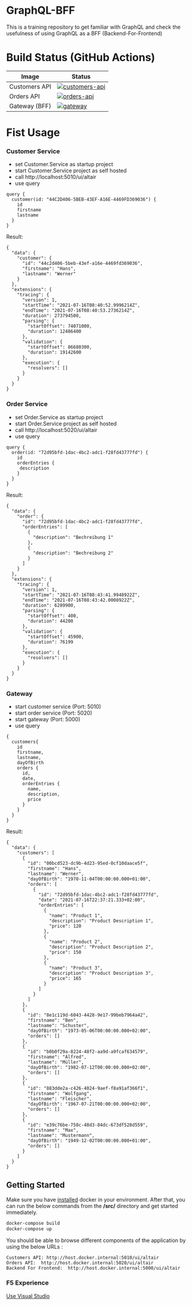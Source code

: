 # GraphQL-BFF
This is a training repository to get familiar with GraphQL and check the usefulness of using GraphQL as a BFF (Backend-For-Frontend)

# Build Status (GitHub Actions)
|Image|Status
|-----|------|
|Customers API|[![customers-api](https://github.com/BadMadDev/GraphQL-BFF/actions/workflows/customers-api.yml/badge.svg)](https://github.com/BadMadDev/GraphQL-BFF/actions/workflows/customers-api.yml)|
|Orders API|[![orders-api](https://github.com/BadMadDev/GraphQL-BFF/actions/workflows/orders-api.yml/badge.svg)](https://github.com/BadMadDev/GraphQL-BFF/actions/workflows/orders-api.yml)|
|Gateway (BFF)|[![gateway](https://github.com/BadMadDev/GraphQL-BFF/actions/workflows/gateway.yml/badge.svg)](https://github.com/BadMadDev/GraphQL-BFF/actions/workflows/gateway.yml)|

# Fist Usage 

### Customer Service 

- set Customer.Service as startup project 
- start Customer.Service project as self hosted 
- call http://localhost:5010/ui/altair
- use query 

```
query {
  customer(id: "44C2D406-5BEB-43EF-A16E-4469FD369036") {
    id
    firstname
    lastname
  }
}
```
Result: 
```
{
  "data": {
    "customer": {
      "id": "44c2d406-5beb-43ef-a16e-4469fd369036",
      "firstname": "Hans",
      "lastname": "Werner"
    }
  },
  "extensions": {
    "tracing": {
      "version": 1,
      "startTime": "2021-07-16T08:40:52.9996214Z",
      "endTime": "2021-07-16T08:40:53.2736214Z",
      "duration": 273794500,
      "parsing": {
        "startOffset": 74071000,
        "duration": 12486400
      },
      "validation": {
        "startOffset": 86680300,
        "duration": 19142600
      },
      "execution": {
        "resolvers": []
      }
    }
  }
}

```

### Order Service 

- set Order.Service as startup project 
- start Order.Service project as self hosted 
- call http://localhost:5020/ui/altair
- use query 

```
query {
  order(id: "72d95bfd-1dac-4bc2-adc1-f28fd43777fd") {
    id
    orderEntries {
     description 
    }
  }
}
```

Result:
```
{
  "data": {
    "order": {
      "id": "72d95bfd-1dac-4bc2-adc1-f28fd43777fd",
      "orderEntries": [
        {
          "description": "Bechreibung 1"
        },
        {
          "description": "Bechreibung 2"
        }
      ]
    }
  },
  "extensions": {
    "tracing": {
      "version": 1,
      "startTime": "2021-07-16T08:43:41.9948922Z",
      "endTime": "2021-07-16T08:43:42.0008922Z",
      "duration": 6289900,
      "parsing": {
        "startOffset": 400,
        "duration": 44200
      },
      "validation": {
        "startOffset": 45900,
        "duration": 76199
      },
      "execution": {
        "resolvers": []
      }
    }
  }
}
```

### Gateway
- start customer service (Port: 5010)
- start order service (Port: 5020)
- start gateway (Port: 5000)
- use query 

```
{
  customers{
    id
    firstname,
    lastname,
    dayOfBirth
    orders {
      id,
      date,
      orderEntries {
        name,
        description,
        price
      }
    }
  }
}
```
Result:
```
{
  "data": {
    "customers": [
      {
        "id": "00bcd523-dc9b-4d23-95ed-0cf10daace5f",
        "firstname": "Hans",
        "lastname": "Werner",
        "dayOfBirth": "1970-11-04T00:00:00.000+01:00",
        "orders": [
          {
            "id": "72d95bfd-1dac-4bc2-adc1-f28fd43777fd",
            "date": "2021-07-16T22:37:21.333+02:00",
            "orderEntries": [
              {
                "name": "Product 1",
                "description": "Product Description 1",
                "price": 120
              },
              {
                "name": "Product 2",
                "description": "Product Description 2",
                "price": 150
              },
              {
                "name": "Product 3",
                "description": "Product Description 3",
                "price": 165
              }
            ]
          }
        ]
      },
      {
        "id": "8e1c119d-6043-4428-9e17-99beb7964a42",
        "firstname": "Ben",
        "lastname": "Schuster",
        "dayOfBirth": "1973-05-06T00:00:00.000+02:00",
        "orders": []
      },
      {
        "id": "b0b0f29a-8224-48f2-aa9d-a9fcaf634579",
        "firstname": "Alfred",
        "lastname": "Müller",
        "dayOfBirth": "1982-07-12T00:00:00.000+02:00",
        "orders": []
      },
      {
        "id": "883dde2a-c426-4024-9aef-f8a91af366f1",
        "firstname": "Wolfgang",
        "lastname": "Fleischer",
        "dayOfBirth": "1967-07-21T00:00:00.000+02:00",
        "orders": []
      },
      {
        "id": "e39c76be-758c-48d3-84dc-673df528d559",
        "firstname": "Max",
        "lastname": "Mustermann",
        "dayOfBirth": "1949-12-02T00:00:00.000+01:00",
        "orders": []
      }
    ]
  }
}
```
## Getting Started

Make sure you have [installed](https://docs.docker.com/docker-for-windows/install/) docker in your environment. After that, you can run the below commands from the **/src/** directory and get started immediately.

```powershell
docker-compose build
docker-compose up
```

You should be able to browse different components of the application by using the below URLs :

```
Customers API: http://host.docker.internal:5010/ui/altair
Orders API:  http://host.docker.internal:5020/ui/altair
Backend For Frontend:  http://host.docker.internal:5000/ui/altair
```

### F5 Experience

[Use Visual Studio](https://github.com/BadMadDev/GraphQL-BFF/wiki/Windows-setup#build-and-run-the-application-with-f5-or-ctrlf5)
